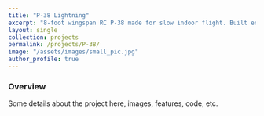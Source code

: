```yaml
---
title: "P-38 Lightning"
excerpt: "8-foot wingspan RC P-38 made for slow indoor flight. Built entirely from scratch."
layout: single
collection: projects
permalink: /projects/P-38/
image: "/assets/images/small_pic.jpg"
author_profile: true
---
```


### Overview

Some details about the project here, images, features, code, etc.
